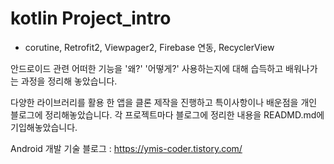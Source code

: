 # kotlin Project_intro



- corutine, Retrofit2, Viewpager2, Firebase 연동, RecyclerView

안드로이드 관련 어떠한 기능을 '왜?' '어떻게?' 사용하는지에 대해 습득하고 배워나가는 과정을 정리해 놓았습니다.

다양한 라이브러리를 활용 한 앱을 클론 제작을 진행하고 특이사항이나 배운점을 
개인 블로그에 정리해놓았습니다. 각 프로젝트마다 블로그에 정리한 내용을 READMD.md에 기입해놓았습니다.

Android 개발 기술 블로그 : https://ymis-coder.tistory.com/
